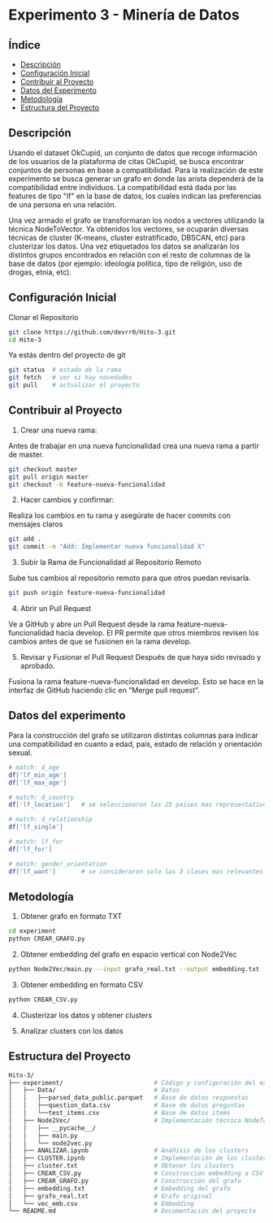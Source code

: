 # Experimento 3 - Minería de Datos 

## Índice
- [Descripción](#descripción)
- [Configuración Inicial](#configuración-inicial)
- [Contribuir al Proyecto](#contribuir-al-proyecto)
- [Datos del Experimento](#datos-del-experimento)
- [Metodología](#metodología)
- [Estructura del Proyecto](#estructura-del-proyecto)

## Descripción
Usando el dataset OkCupid, un conjunto de datos que recoge información de los usuarios de la plataforma de citas OkCupid, se busca encontrar conjuntos de personas en base a compatibilidad. Para la realización de este experimento se busca generar un grafo en donde las arista dependerá de la compatibilidad entre individuos. La compatibilidad está dada por las features de tipo "lf" en la base de datos, los cuales indican las preferencias de una persona en una relación. 

Una vez armado el grafo se transformaran los nodos a vectores utilizando la técnica NodeToVector. Ya obtenidos los vectores, se ocuparán diversas técnicas de cluster (K-means, cluster estratificado, DBSCAN, etc) para clusterizar los datos. Una vez etiquetados los datos se analizarán los distintos grupos encontrados en relación con el resto de columnas de la base de datos (por ejemplo: ideología política, tipo de religión, uso de drogas, etnia, etc).

## Configuración Inicial

Clonar el Repositorio

```bash
git clone https://github.com/devrr0/Hito-3.git
cd Hito-3
```
Ya estás dentro del proyecto de git
```bash
git status  # estado de la rama
git fetch   # ver si hay novedades
git pull    # actualizar el proyecto
```

## Contribuir al Proyecto

1. Crear una nueva rama: 

Antes de trabajar en una nueva funcionalidad crea una nueva rama a partir de master.

```bash
git checkout master
git pull origin master
git checkout -b feature-nueva-funcionalidad
```

2. Hacer cambios y confirmar:

Realiza los cambios en tu rama y asegúrate de hacer commits con mensajes claros

```bash
git add .
git commit -m "Add: Implementar nueva funcionalidad X"
```

3. Subir la Rama de Funcionalidad al Repositorio Remoto

Sube tus cambios al repositorio remoto para que otros puedan revisarla.

```bash
git push origin feature-nueva-funcionalidad
```

4. Abrir un Pull Request 

Ve a GitHub y abre un Pull Request desde la rama feature-nueva-funcionalidad hacia develop. El PR permite que otros miembros  revisen los cambios antes de que se fusionen en la rama develop.

5. Revisar y Fusionar el Pull Request
Después de que haya sido revisado y aprobado.

 Fusiona la rama feature-nueva-funcionalidad en develop. Esto se hace en la interfaz de GitHub haciendo clic en "Merge pull request".


## Datos del experimento

Para la construcción del grafo se utilizaron distintas columnas para indicar una compatibilidad en cuanto a edad, país, estado de relación y orientación sexual.

```bash
# match: d_age
df['lf_min_age']
df['lf_max_age']

# match: d_country
df['lf_location']   # se seleccionaron los 25 paises mas representativos

# match: d_relationship
df['lf_single']

# match: lf_for
df['lf_for']

# match: gender_orientation
df['lf_want']       # se consideraron solo las 3 clases mas relevantes
```


## Metodología

1. Obtener grafo en formato TXT 

```bash
cd experiment
python CREAR_GRAFO.py 
```

2. Obtener embedding del grafo en espacio vertical con Node2Vec

```bash
python Node2Vec/main.py --input grafo_real.txt --output embedding.txt
```

3. Obtener embedding en formato CSV

```bash
python CREAR_CSV.py 
```
4. Clusterizar los datos y obtener clusters

5. Analizar clusters con los datos
 

## Estructura del Proyecto

```bash
Hito-3/
├── experiment/                         # Código y configuración del experimento
│   ├── Data/                           # Datos
│   │   ├──parsed_data_public.parquet   # Base de datos respuestas
│   │   ├──question_data.csv            # Base de datos preguntas
│   │   └──test_items.csv               # Base de datos items
│   ├── Node2Vec/                       # Implementación técnica NodeToVector
│   │   ├── __pycache__/                 
│   │   ├── main.py                      
│   │   └── node2vec.py                  
│   ├── ANALIZAR.ipynb                  # Anáñisis de los clusters
│   ├── CLUSTER.ipynb                   # Implementación de los clusters
│   ├── cluster.txt                     # Obtener los clusters
│   ├── CREAR_CSV.py                    # Construcción embedding a CSV
│   ├── CREAR_GRAFO.py                  # Construcción del grafo
│   ├── embedding.txt                   # Embedding del grafo
│   ├── grafo_real.txt                  # Grafo original
│   └── vec_emb.csv                     # Embedding 
└── README.md                           # Documentación del proyecto
```


